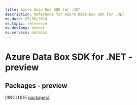 ```yaml
---
title: Azure Data Box SDK for .NET
description: Reference for Azure Data Box SDK for .NET
ms.date: 05/30/2024
ms.topic: reference
ms.devlang: dotnet
ms.service: databox
---
```

# Azure Data Box SDK for .NET - preview
## Packages - preview
[!INCLUDE [packages](data-box-index.md)]